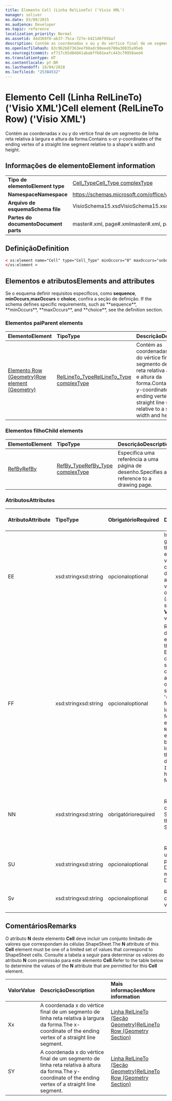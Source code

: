 ```yaml
---
title: Elemento Cell (Linha RelLineTo) ('Visio XML')
manager: soliver
ms.date: 03/09/2015
ms.audience: Developer
ms.topic: reference
localization_priority: Normal
ms.assetid: 44d369f0-ab37-75ca-727e-b421d6f95ba7
description: Contém as coordenadas x ou y do vértice final de um segmento de linha reta relativa à largura e altura da forma.
ms.openlocfilehash: 63c9b2b87363ee798adc98eeeb780a30035a95e6
ms.sourcegitcommit: ef717c65d8dd41ababffb01eafc443c79950aed4
ms.translationtype: HT
ms.contentlocale: pt-BR
ms.lasthandoff: 10/04/2018
ms.locfileid: "25384532"
---
```

# <a name="cell-element-rellineto-row-visio-xml"></a><span data-ttu-id="9802c-103">Elemento Cell (Linha RelLineTo) ('Visio XML')</span><span class="sxs-lookup"><span data-stu-id="9802c-103">Cell element (RelLineTo Row) ('Visio XML')</span></span>

<span data-ttu-id="9802c-104">Contém as coordenadas x ou y do vértice final de um segmento de linha reta relativa à largura e altura da forma.</span><span class="sxs-lookup"><span data-stu-id="9802c-104">Contains x-or y-coordinates of the ending vertex of a straight line segment relative to a shape's width and height.</span></span>
  
## <a name="element-information"></a><span data-ttu-id="9802c-105">Informações de elemento</span><span class="sxs-lookup"><span data-stu-id="9802c-105">Element information</span></span>

|||
|:-----|:-----|
|<span data-ttu-id="9802c-106">**Tipo de elemento**</span><span class="sxs-lookup"><span data-stu-id="9802c-106">**Element type**</span></span> <br/> |[<span data-ttu-id="9802c-107">Cell_Type</span><span class="sxs-lookup"><span data-stu-id="9802c-107">Cell_Type complexType</span></span>](cell_type-complextypevisio-xml.md) <br/> |
|<span data-ttu-id="9802c-108">**Namespace**</span><span class="sxs-lookup"><span data-stu-id="9802c-108">**Namespace**</span></span> <br/> |https://schemas.microsoft.com/office/visio/2012/main  <br/> |
|<span data-ttu-id="9802c-109">**Arquivo de esquema**</span><span class="sxs-lookup"><span data-stu-id="9802c-109">**Schema file**</span></span> <br/> |<span data-ttu-id="9802c-110">VisioSchema15.xsd</span><span class="sxs-lookup"><span data-stu-id="9802c-110">VisioSchema15.xsd</span></span>  <br/> |
|<span data-ttu-id="9802c-111">**Partes do documento**</span><span class="sxs-lookup"><span data-stu-id="9802c-111">**Document parts**</span></span> <br/> |<span data-ttu-id="9802c-112">master#.xml, page#.xml</span><span class="sxs-lookup"><span data-stu-id="9802c-112">master#.xml, page#.xml</span></span>  <br/> |
   
## <a name="definition"></a><span data-ttu-id="9802c-113">Definição</span><span class="sxs-lookup"><span data-stu-id="9802c-113">Definition</span></span>

```XML
< xs:element name="Cell" type="Cell_Type" minOccurs="0" maxOccurs="unbounded" >
</xs:element >
```

## <a name="elements-and-attributes"></a><span data-ttu-id="9802c-114">Elementos e atributos</span><span class="sxs-lookup"><span data-stu-id="9802c-114">Elements and attributes</span></span>

<span data-ttu-id="9802c-115">Se o esquema definir requisitos específicos, como **sequence**, **minOccurs**,**maxOccurs** e **choice**, confira a seção de definição.</span><span class="sxs-lookup"><span data-stu-id="9802c-115">
    If the schema defines specific requirements, such as \*\*sequence\*\*, \*\*minOccurs**,
    \*\*maxOccurs\**, and
    \*\*choice\*\*, see the definition section.
</span></span> 
  
### <a name="parent-elements"></a><span data-ttu-id="9802c-116">Elementos pai</span><span class="sxs-lookup"><span data-stu-id="9802c-116">Parent elements</span></span>

|<span data-ttu-id="9802c-117">**Elemento**</span><span class="sxs-lookup"><span data-stu-id="9802c-117">**Element**</span></span>|<span data-ttu-id="9802c-118">**Tipo**</span><span class="sxs-lookup"><span data-stu-id="9802c-118">**Type**</span></span>|<span data-ttu-id="9802c-119">**Descrição**</span><span class="sxs-lookup"><span data-stu-id="9802c-119">**Description**</span></span>|
|:-----|:-----|:-----|
|[<span data-ttu-id="9802c-120">Elemento Row (Geometry)</span><span class="sxs-lookup"><span data-stu-id="9802c-120">Row element (Geometry)</span></span>](row-element-geometry-sectionvisio-xml.md) <br/> |[<span data-ttu-id="9802c-121">RelLineTo_Type</span><span class="sxs-lookup"><span data-stu-id="9802c-121">RelLineTo_Type complexType</span></span>](rellineto_type-complextypevisio-xml.md) <br/> |<span data-ttu-id="9802c-122">Contém as coordenadas x ou y do vértice final de um segmento de linha reta relativa à largura e altura da forma.</span><span class="sxs-lookup"><span data-stu-id="9802c-122">Contains x-or y-coordinates of the ending vertex of a straight line segment relative to a shape's width and height.</span></span>  <br/> |
   
### <a name="child-elements"></a><span data-ttu-id="9802c-123">Elementos filho</span><span class="sxs-lookup"><span data-stu-id="9802c-123">Child elements</span></span>

|<span data-ttu-id="9802c-124">**Elemento**</span><span class="sxs-lookup"><span data-stu-id="9802c-124">**Element**</span></span>|<span data-ttu-id="9802c-125">**Tipo**</span><span class="sxs-lookup"><span data-stu-id="9802c-125">**Type**</span></span>|<span data-ttu-id="9802c-126">**Descrição**</span><span class="sxs-lookup"><span data-stu-id="9802c-126">**Description**</span></span>|
|:-----|:-----|:-----|
|[<span data-ttu-id="9802c-127">RefBy</span><span class="sxs-lookup"><span data-stu-id="9802c-127">RefBy</span></span>](refby-element-cell_type-complextypevisio-xml.md) <br/> |[<span data-ttu-id="9802c-128">RefBy_Type</span><span class="sxs-lookup"><span data-stu-id="9802c-128">RefBy_Type complexType</span></span>](refby_type-complextypevisio-xml.md) <br/> |<span data-ttu-id="9802c-129">Especifica uma referência a uma página de desenho.</span><span class="sxs-lookup"><span data-stu-id="9802c-129">Specifies a reference to a drawing page.</span></span>  <br/> |
   
### <a name="attributes"></a><span data-ttu-id="9802c-130">Atributos</span><span class="sxs-lookup"><span data-stu-id="9802c-130">Attributes</span></span>

|<span data-ttu-id="9802c-131">**Atributo**</span><span class="sxs-lookup"><span data-stu-id="9802c-131">**Attribute**</span></span>|<span data-ttu-id="9802c-132">**Tipo**</span><span class="sxs-lookup"><span data-stu-id="9802c-132">**Type**</span></span>|<span data-ttu-id="9802c-133">**Obrigatório**</span><span class="sxs-lookup"><span data-stu-id="9802c-133">**Required**</span></span>|<span data-ttu-id="9802c-134">**Descrição**</span><span class="sxs-lookup"><span data-stu-id="9802c-134">**Description**</span></span>|<span data-ttu-id="9802c-135">**Valores possíveis**</span><span class="sxs-lookup"><span data-stu-id="9802c-135">**Possible values:**</span></span>|
|:-----|:-----|:-----|:-----|:-----|
|<span data-ttu-id="9802c-136">E</span><span class="sxs-lookup"><span data-stu-id="9802c-136">E</span></span>  <br/> |<span data-ttu-id="9802c-137">xsd:string</span><span class="sxs-lookup"><span data-stu-id="9802c-137">xsd:string</span></span>  <br/> |<span data-ttu-id="9802c-138">opcional</span><span class="sxs-lookup"><span data-stu-id="9802c-138">optional</span></span>  <br/> |<span data-ttu-id="9802c-139">Indica que a fórmula gera um erro.</span><span class="sxs-lookup"><span data-stu-id="9802c-139">Indicates that the formula evaluates to an error.</span></span> <span data-ttu-id="9802c-140">O valor de **E** é atual (uma cadeia de mensagem de erro); o valor do atributo **V** é o último valor válido.</span><span class="sxs-lookup"><span data-stu-id="9802c-140">The value of **E** is the current value (an error message string); the value of the **V** attribute is the last valid value.</span></span>  <br/> |<span data-ttu-id="9802c-141">Uma cadeia de caracteres de mensagem de erro.</span><span class="sxs-lookup"><span data-stu-id="9802c-141">An error message string.</span></span>  <br/> |
|<span data-ttu-id="9802c-142">F</span><span class="sxs-lookup"><span data-stu-id="9802c-142">F</span></span>  <br/> |<span data-ttu-id="9802c-143">xsd:string</span><span class="sxs-lookup"><span data-stu-id="9802c-143">xsd:string</span></span>  <br/> |<span data-ttu-id="9802c-144">opcional</span><span class="sxs-lookup"><span data-stu-id="9802c-144">optional</span></span>  <br/> | <span data-ttu-id="9802c-145">Representa a fórmula do elemento.</span><span class="sxs-lookup"><span data-stu-id="9802c-145">Represents the element's formula.</span></span> <span data-ttu-id="9802c-146">Esse atributo pode conter uma das seguintes cadeias de caracteres:</span><span class="sxs-lookup"><span data-stu-id="9802c-146">This attribute can contain one of the following strings:</span></span>  <br/>  <span data-ttu-id="9802c-147">'(alguma fórmula)' se a fórmula existir localmente</span><span class="sxs-lookup"><span data-stu-id="9802c-147">'(some formula)' if the formula exists locally</span></span>  <br/>  <span data-ttu-id="9802c-148">`No Formula` se a fórmula estiver excluída ou bloqueada localmente</span><span class="sxs-lookup"><span data-stu-id="9802c-148">`No Formula` if the formula is locally deleted or blocked</span></span>  <br/>  <span data-ttu-id="9802c-149">`Inh` se a fórmula for herdada.</span><span class="sxs-lookup"><span data-stu-id="9802c-149">`Inh` if the formula is inherited.</span></span>  <br/> |<span data-ttu-id="9802c-150">Uma fórmula.</span><span class="sxs-lookup"><span data-stu-id="9802c-150">A formula</span></span>  <br/> |
|<span data-ttu-id="9802c-151">N</span><span class="sxs-lookup"><span data-stu-id="9802c-151">N</span></span>  <br/> |<span data-ttu-id="9802c-152">xsd:string</span><span class="sxs-lookup"><span data-stu-id="9802c-152">xsd:string</span></span>  <br/> |<span data-ttu-id="9802c-153">obrigatório</span><span class="sxs-lookup"><span data-stu-id="9802c-153">required</span></span>  <br/> |<span data-ttu-id="9802c-154">Representa o nome da célula ShapeSheet.</span><span class="sxs-lookup"><span data-stu-id="9802c-154">Represents the name of the ShapeSheet cell.</span></span>  <br/> |<span data-ttu-id="9802c-155">O nome da célula ShapeSheet.</span><span class="sxs-lookup"><span data-stu-id="9802c-155">The name of a ShapeSheet cell.</span></span>  <br/> <span data-ttu-id="9802c-156">Confira a seção Comentários abaixo.</span><span class="sxs-lookup"><span data-stu-id="9802c-156">See the Remarks section below.</span></span>  <br/> |
|<span data-ttu-id="9802c-157">S</span><span class="sxs-lookup"><span data-stu-id="9802c-157">U</span></span>  <br/> |<span data-ttu-id="9802c-158">xsd:string</span><span class="sxs-lookup"><span data-stu-id="9802c-158">xsd:string</span></span>  <br/> |<span data-ttu-id="9802c-159">opcional</span><span class="sxs-lookup"><span data-stu-id="9802c-159">optional</span></span>  <br/> |<span data-ttu-id="9802c-160">Representa uma unidade de medida. O padrão é DL.</span><span class="sxs-lookup"><span data-stu-id="9802c-160">Represents a unit of measure The default is DL.</span></span>  <br/> |<span data-ttu-id="9802c-161">As unidades da célula.</span><span class="sxs-lookup"><span data-stu-id="9802c-161">The units of the cell.</span></span>  <br/> |
|<span data-ttu-id="9802c-162">S</span><span class="sxs-lookup"><span data-stu-id="9802c-162">v</span></span>  <br/> |<span data-ttu-id="9802c-163">xsd:string</span><span class="sxs-lookup"><span data-stu-id="9802c-163">xsd:string</span></span>  <br/> |<span data-ttu-id="9802c-164">opcional</span><span class="sxs-lookup"><span data-stu-id="9802c-164">optional</span></span>  <br/> |<span data-ttu-id="9802c-165">Representa o valor da célula.</span><span class="sxs-lookup"><span data-stu-id="9802c-165">Represents the value of the cell.</span></span>  <br/> |<span data-ttu-id="9802c-166">O valor da célula ShapeSheet.</span><span class="sxs-lookup"><span data-stu-id="9802c-166">The value of the ShapeSheet cell.</span></span>  <br/> |
   
## <a name="remarks"></a><span data-ttu-id="9802c-167">Comentários</span><span class="sxs-lookup"><span data-stu-id="9802c-167">Remarks</span></span>

<span data-ttu-id="9802c-168">O atributo **N** deste elemento **Cell** deve incluir um conjunto limitado de valores que correspondam às células ShapeSheet.</span><span class="sxs-lookup"><span data-stu-id="9802c-168">The **N** attribute of this **Cell** element must be one of a limited set of values that correspond to ShapeSheet cells.</span></span> <span data-ttu-id="9802c-169">Consulte a tabela a seguir para determinar os valores do atributo **N** com permissão para este elemento **Cell**.</span><span class="sxs-lookup"><span data-stu-id="9802c-169">Refer to the table below to determine the values of the **N** attribute that are permitted for this **Cell** element.</span></span> 
  
|<span data-ttu-id="9802c-170">**Valor**</span><span class="sxs-lookup"><span data-stu-id="9802c-170">**Value**</span></span>|<span data-ttu-id="9802c-171">**Descrição**</span><span class="sxs-lookup"><span data-stu-id="9802c-171">**Description**</span></span>|<span data-ttu-id="9802c-172">**Mais informações**</span><span class="sxs-lookup"><span data-stu-id="9802c-172">**More information**</span></span>|
|:-----|:-----|:-----|
|<span data-ttu-id="9802c-173">X</span><span class="sxs-lookup"><span data-stu-id="9802c-173">x</span></span>  <br/> |<span data-ttu-id="9802c-174">A coordenada x do vértice final de um segmento de linha reta relativa à largura da forma.</span><span class="sxs-lookup"><span data-stu-id="9802c-174">The x-coordinate of the ending vertex of a straight line segment.</span></span>  <br/> |[<span data-ttu-id="9802c-175">Linha RelLineTo (Seção Geometry)</span><span class="sxs-lookup"><span data-stu-id="9802c-175">RelLineTo Row (Geometry Section)</span></span>](rellineto-row-geometry-section.md) <br/> |
|<span data-ttu-id="9802c-176">S</span><span class="sxs-lookup"><span data-stu-id="9802c-176">Y</span></span>  <br/> |<span data-ttu-id="9802c-177">A coordenada x do vértice final de um segmento de linha reta relativa à altura da forma.</span><span class="sxs-lookup"><span data-stu-id="9802c-177">The y-coordinate of the ending vertex of a straight line segment.</span></span>  <br/> |[<span data-ttu-id="9802c-178">Linha RelLineTo (Seção Geometry)</span><span class="sxs-lookup"><span data-stu-id="9802c-178">RelLineTo Row (Geometry Section)</span></span>](rellineto-row-geometry-section.md) <br/> |
   

